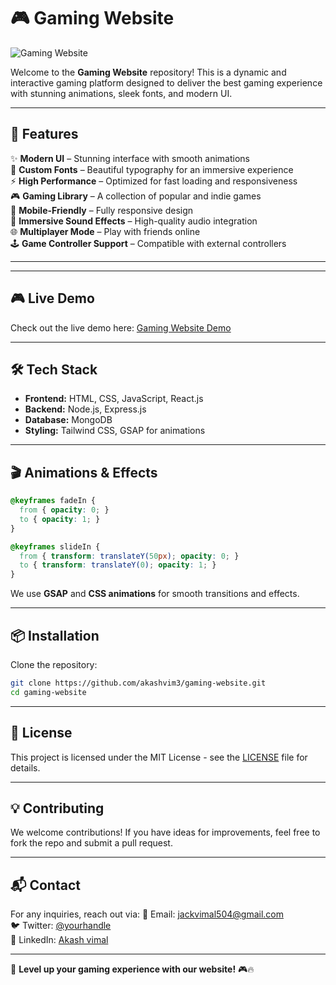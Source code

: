 # 🎮 Gaming Website

![Gaming Website](https://via.placeholder.com/1200x400.png?text=Gaming+Website)

Welcome to the **Gaming Website** repository! This is a dynamic and interactive gaming platform designed to deliver the best gaming experience with stunning animations, sleek fonts, and modern UI.

---

## 🚀 Features

✨ **Modern UI** – Stunning interface with smooth animations  
🎨 **Custom Fonts** – Beautiful typography for an immersive experience  
⚡ **High Performance** – Optimized for fast loading and responsiveness  
🎮 **Gaming Library** – A collection of popular and indie games  
📱 **Mobile-Friendly** – Fully responsive design  
🎵 **Immersive Sound Effects** – High-quality audio integration  
🌐 **Multiplayer Mode** – Play with friends online  
🕹️ **Game Controller Support** – Compatible with external controllers  

---

---

## 🎮 Live Demo

Check out the live demo here: [Gaming Website Demo](https://akashvim3.github.io/Gaming-Website/)

---

## 🛠️ Tech Stack

- **Frontend:** HTML, CSS, JavaScript, React.js
- **Backend:** Node.js, Express.js
- **Database:** MongoDB
- **Styling:** Tailwind CSS, GSAP for animations

---

## 🎬 Animations & Effects

```css
@keyframes fadeIn {
  from { opacity: 0; }
  to { opacity: 1; }
}

@keyframes slideIn {
  from { transform: translateY(50px); opacity: 0; }
  to { transform: translateY(0); opacity: 1; }
}
```

We use **GSAP** and **CSS animations** for smooth transitions and effects.

---

## 📦 Installation

Clone the repository:
```sh
git clone https://github.com/akashvim3/gaming-website.git
cd gaming-website
```
---

## 📄 License

This project is licensed under the MIT License - see the [LICENSE](LICENSE) file for details.

---

## 💡 Contributing

We welcome contributions! If you have ideas for improvements, feel free to fork the repo and submit a pull request.

---

## 📬 Contact

For any inquiries, reach out via:
📧 Email: jackvimal504@gmail.com  
🐦 Twitter: [@yourhandle](https://twitter.com/yourhandle)  
💼 LinkedIn: [Akash vimal](https://linkedin.com/in/akash-vimal)  

---

🚀 **Level up your gaming experience with our website!** 🎮🔥
